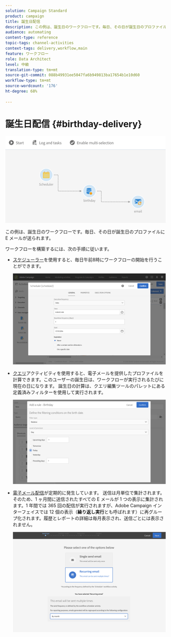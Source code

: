 ```yaml
---
solution: Campaign Standard
product: campaign
title: 誕生日配信
description: この例は、誕生日のワークフローです。毎日、その日が誕生日のプロファイルに E メールが送られます。
audience: automating
content-type: reference
topic-tags: channel-activities
context-tags: delivery,workflow,main
feature: ワークフロー
role: Data Architect
level: 中級
translation-type: tm+mt
source-git-commit: 088b49931ee5047fa6b949813ba17654b1e10d60
workflow-type: tm+mt
source-wordcount: '176'
ht-degree: 68%

---
```



# 誕生日配信 {#birthday-delivery}

![](assets/wkf_delivery_example_1.png)

この例は、誕生日のワークフローです。毎日、その日が誕生日のプロファイルに E メールが送られます。

ワークフローを構築するには、次の手順に従います。

* [スケジューラー](../../automating/using/scheduler.md)を使用すると、毎日午前8時にワークフローの開始を行うことができます。

   ![](assets/wkf_delivery_example_2.png)

* [クエリ](../../automating/using/query.md)アクティビティを使用すると、電子メールを提供したプロファイルを計算できます。このユーザーの誕生日は、ワークフローが実行されるたびに現在の日になります。 誕生日の計算は、クエリ編集ツールのパレットにある定義済みフィルターを使用して実行されます。

   ![](assets/wkf_delivery_example_3.png)

* [電子メール配信](../../automating/using/email-delivery.md)が定期的に発生しています。 送信は月単位で集計されます。そのため、1 ヶ月間に送信されたすべての E メールが 1 つの表示に集計されます。1 年間では 365 回の配信が実行されますが、Adobe Campaign インターフェイスでは 12 個の表示（**繰り返し実行**&#x200B;とも呼ばれます）に再グループ化されます。履歴とレポートの詳細は毎月表示され、送信ごとには表示されません。

   ![](assets/wkf_delivery_example_4.png)

